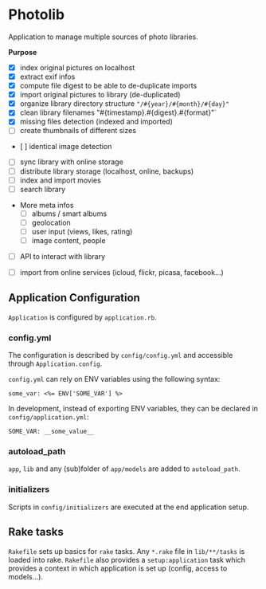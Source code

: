 Photolib
=================

Application to manage multiple sources of photo libraries.

**Purpose**

+ [x] index original pictures on localhost
+ [x] extract exif infos
+ [x] compute file digest to be able to de-duplicate imports
+ [x] import original pictures to library (de-duplicated)
+ [x] organize library directory structure `"/#{year}/#{month}/#{day}"`
+ [x] clean library filenames "#{timestamp}.#{digest}.#{format}"`
+ [x] missing files detection (indexed and imported)
+ [ ] create thumbnails of different sizes
+ [ ] identical image detection
+ [ ] sync library with online storage
+ [ ] distribute library storage (localhost, online, backups)
+ [ ] index and import movies
+ [ ] search library
+ More meta infos
    + [ ] albums / smart albums
    + [ ] geolocation
    + [ ] user input (views, likes, rating)
    + [ ] image content, people
+ [ ] API to interact with library
+ [ ] import from online services (icloud, flickr, picasa, facebook...)


## Application Configuration

`Application` is configured by `application.rb`.

### config.yml

The configuration is described by `config/config.yml`
and accessible through `Application.config`.

`config.yml` can rely on ENV variables using the following syntax:

```
some_var: <%= ENV['SOME_VAR'] %>
```

In development, instead of exporting ENV variables,
they can be declared in `config/application.yml`:

```
SOME_VAR: __some_value__
```

### autoload_path

`app`, `lib` and any (sub)folder of `app/models` are added to `autoload_path`.

### initializers

Scripts in `config/initializers` are executed at the end application setup.


## Rake tasks

`Rakefile` sets up basics for `rake` tasks.
Any `*.rake` file in `lib/**/tasks` is loaded into rake.
`Rakefile` also provides a `setup:application` task which provides a context
in which application is set up (config, access to models...).
